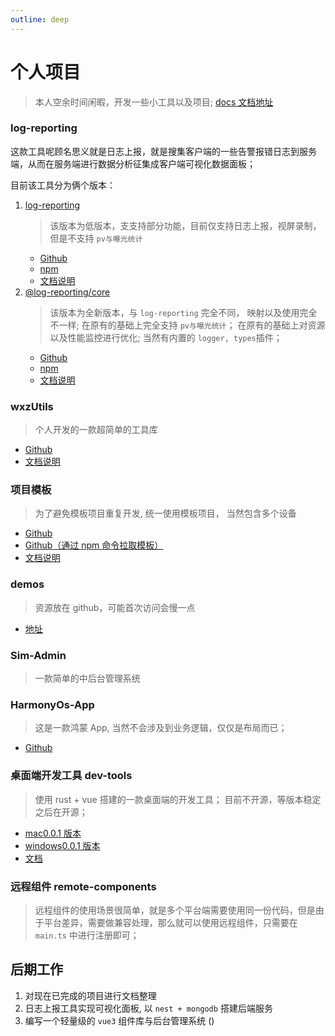 ```yaml
---
outline: deep
---
```


# 个人项目

> 本人空余时间闲暇，开发一些小工具以及项目; [docs 文档地址](https://docs.wangzevw.com/)

### log-reporting <Badge type="danger" text="推荐" />

这款工具呢顾名思义就是日志上报，就是搜集客户端的一些告警报错日志到服务端，从而在服务端进行数据分析征集成客户端可视化数据面板；

目前该工具分为俩个版本：

1. [log-reporting](https://github.com/wxz-tools/log-reporting-server)
   > 该版本为低版本，支支持部分功能，目前仅支持日志上报，视屏录制，但是不支持 `pv与曝光统计`
   - [Github](https://github.com/wangxiaoze-view/log-repeorting/tree/v1)
   - [npm](https://www.npmjs.com/package/log-reporting)
   - [文档说明](https://docs.wangzevw.com/personal/log-reporting/v1.html)
2. [@log-reporting/core](https://github.com/wxz-tools/log-reporting-server)
   > 该版本为全新版本，与 `log-reporting` 完全不同， 映射以及使用完全不一样; 在原有的基础上完全支持 `pv与曝光统计`； 在原有的基础上对资源以及性能监控进行优化; 当然有内置的 `logger, types`插件；
   - [Github](https://github.com/wangxiaoze-view/log-repeorting/tree/main)
   - [npm](https://www.npmjs.com/package/@log-reporting/core)
   - [文档说明](https://docs.wangzevw.com/personal/log-reporting/v2.html)

### wxzUtils

> 个人开发的一款超简单的工具库

- [Github](https://github.com/wangxiaoze-view/utilstools)
- [文档说明](https://docs-tools.wangzevw.com/)

### 项目模板 <Badge type="warning" text="不再进行开发更新" />

> 为了避免模板项目重复开发, 统一使用模板项目， 当然包含多个设备

- [Github](https://github.com/wangxiaoze-view/project-template)
- [Github（通过 npm 命令拉取模板）](https://github.com/wangxiaoze-view/temp-pro)
- [文档说明](https://docs.wangzevw.com/personal/temp-pro/docs.html)

### demos

> 资源放在 github，可能首次访问会慢一点

- [地址](https://demos.wangzevw.com/)

### Sim-Admin <Badge type="warning" text="项目紧急开发中" />

> 一款简单的中后台管理系统

### HarmonyOs-App

> 这是一款鸿蒙 App, 当然不会涉及到业务逻辑，仅仅是布局而已；

- [Github](https://github.com/wangxiaoze-view/HarmonyOs-App)

### 桌面端开发工具 dev-tools

> 使用 rust + vue 搭建的一款桌面端的开发工具； 目前不开源，等版本稳定之后在开源；

- [mac0.0.1 版本](https://file.wangzevw.com/app/dev-tools/0.0.1/dev-tools_0.0.1_aarch64.dmg)
- [windows0.0.1 版本](https://file.wangzevw.com/app/dev-tools/0.0.1/dev-tools_0.0.1_x64-setup.exe)
- [文档](https://docs.wangzevw.com/personal/dev-tools/info.html)

### 远程组件 remote-components

> 远程组件的使用场景很简单，就是多个平台端需要使用同一份代码，但是由于平台差异，需要做兼容处理，那么就可以使用远程组件，只需要在 `main.ts` 中进行注册即可；

<Badge type="danger" text="目前还在开发中" />

## 后期工作

1. 对现在已完成的项目进行文档整理
2. 日志上报工具实现可视化面板, 以 `nest + mongodb` 搭建后端服务 <Badge type="tip" text="看个人时间" />
3. 编写一个轻量级的 `vue3` 组件库与后台管理系统 (<Badge type="tip" text="看个人时间" />)

